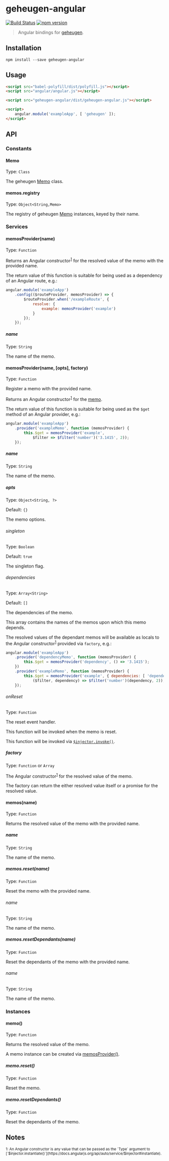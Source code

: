 # geheugen-angular

[![Build Status](https://travis-ci.org/kjots/geheugen-angular.svg?branch=master)](https://travis-ci.org/kjots/geheugen-angular)
[![npm version](https://badge.fury.io/js/geheugen-angular.svg)](https://www.npmjs.com/package/geheugen-angular)

> Angular bindings for [geheugen](https://github.com/kjots/geheugen).

## Installation

```shell
npm install --save geheugen-angular
```

## Usage

```html
<script src="babel-polyfill/dist/polyfill.js"></script>
<script src="angular/angular.js"></script>

<script src="geheugen-angular/dist/geheugen-angular.js"></script>

<script>
    angular.module('exampleApp', [ 'geheugen' ]);
</script>
```

## API

### Constants

#### Memo
Type: `Class`

The geheugen [Memo](https://github.com/kjots/geheugen#memo) class.

#### memos.registry
Type: `Object<String,Memo>`

The registry of geheugen [Memo](https://github.com/kjots/geheugen#memo) instances, keyed by their name.

### Services

#### memosProvider(name)
Type: `Function`

Returns an Angular constructor<sup>[1](#note1)</sup> for the resolved value of the memo with the provided name.

The return value of this function is suitable for being used as a dependency of an Angular route, e.g.:

```js
angular.module('exampleApp')
    .config(($routeProvider, memosProvider) => {
        $routeProvider.when('/exampleRoute', {
            resolve: {
                example: memosProvider('example')
            }
        });
    });
```

##### name
Type: `String`

The name of the memo.

<a name="memos-provider"></a>
#### memosProvider(name, [opts], factory)
Type: `Function`

Register a memo with the provided name.

Returns an Angular constructor<sup>[1](#note1)</sup> for the [memo](#memo-instance).

The return value of this function is suitable for being used as the `$get` method of an Angular provider, e.g.:

```js
angular.module('exampleApp')
    .provider('exampleMemo', function (memosProvider) {
        this.$get = memosProvider('example',
            $filter => $filter('number')('3.1415', 2));
    });
```

##### name
Type: `String`

The name of the memo.

##### opts
Type: `Object<String, ?>`

Default: `{}`

The memo options.

###### singleton
Type: `Boolean`

Default: `true`

The singleton flag.

###### dependencies
Type: `Array<String>`

Default: `[]`

The dependencies of the memo.

This array contains the names of the memos upon which this memo depends.

The resolved values of the dependant memos will be available as locals to the Angular constructor<sup>[1](#note1)</sup>
provided via `factory`, e.g.:

```js
angular.module('exampleApp')
    .provider('dependencyMemo', function (memosProvider) {
        this.$get = memosProvider('dependency', () => '3.1415');
    })
    .provider('exampleMemo', function (memosProvider) {
        this.$get = memosProvider('example', { dependencies: [ 'dependency' ] },
            ($filter, dependency) => $filter('number')(dependency, 2));
    });
```

###### onReset
Type: `Function`

The reset event handler.

This function will be invoked when the memo is reset.

This function will be invoked via [`$injector.invoke()`](https://docs.angularjs.org/api/auto/service/$injector#invoke).

##### factory
Type: `Function` or `Array`

The Angular constructor<sup>[1](#note1)</sup> for the resolved value of the memo.

The factory can return the either resolved value itself or a promise for the resolved value.

#### memos(name)
Type: `Function`

Returns the resolved value of the memo with the provided name.

##### name
Type: `String`

The name of the memo.

##### memos.reset(name)
Type: `Function`

Reset the memo with the provided name.

###### name
Type: `String`

The name of the memo.

##### memos.resetDependants(name)
Type: `Function`

Reset the dependants of the memo with the provided name.

###### name
Type: `String`

The name of the memo.

### Instances

<a name="memo-instance"></a>
#### memo()
Type: `Function`

Returns the resolved value of the memo.

A memo instance can be created via [memosProvider()](#memos-provider).

##### memo.reset()
Type: `Function`

Reset the memo.

##### memo.resetDependants()
Type: `Function`

Reset the dependants of the memo.

## Notes

<small>
    <a name="note1">1</a>: An Angular constructor is any value that can be passed as the `Type` argument to
    [`$injector.instantiate()`](https://docs.angularjs.org/api/auto/service/$injector#instantiate).
</small>